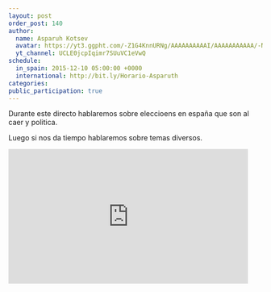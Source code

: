 ```yaml
---
layout: post
order_post: 140
author:
  name: Asparuh Kotsev
  avatar: https://yt3.ggpht.com/-Z1G4KnnURNg/AAAAAAAAAAI/AAAAAAAAAAA/-N0ZwKHpxs8/s88-c-k-no/photo.jpg
  yt_channel: UCLE0jcpIqimr7SUuVC1eVwQ
schedule:
  in_spain: 2015-12-10 05:00:00 +0000
  international: http://bit.ly/Horario-Asparuth
categories:
public_participation: true
---
```

Durante este directo hablaremos sobre eleccioens en españa que son al caer y politica.

Luego si nos da tiempo hablaremos sobre temas diversos.

<iframe width="475" height="267" src="https://www.youtube.com/embed/p8kvdhuk5iY" frameborder="0" allowfullscreen></iframe>
